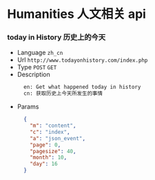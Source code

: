 # Humanities 人文相关 api

### today in History 历史上的今天
* Language `zh_cn`
* Url `http://www.todayonhistory.com/index.php`
* Type `POST` `GET`
* Description
  ```html
    en: Get what happened today in history
    cn: 获取历史上今天所发生的事情
  ```
* Params
  ```json
    {
      "m": "content",
      "c": "index",
      "a": "json_event",
      "page": 0,
      "pagesize": 40,
      "month": 10,
      "day": 16
    }
  ```
